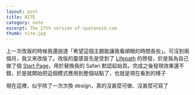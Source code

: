 ```yaml
---
layout: post
title: NITE
category: note
excerpt: The 17th version of sparanoid.com
thumb: nite.jpg
---
```


<div class=txt>
<p>上一次改版的時候我還說道「希望這個主題能讓我看順眼的時間長些」。可沒到兩個月，我又來改版了。改版的靈感首先是受到了 <a href="http://lifepath.me/">Lifepath</a> 的啓發，於是我為自己做了個 <a href="/start/">Start Page</a>，用於替換我的 Safari 默認起始頁。完成之後發現效果還不錯，於是就開始把這個模式應用到整個站點了，也就是現在看到的樣子</p>

<p>現在這裡，似乎除了一次次換 design，真的沒甚麼可做、沒甚麼可寫了</p>
</div>